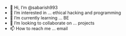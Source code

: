 - 👋 Hi, I’m @sabarish993
- 👀 I’m interested in ... ethical hacking and programming
- 🌱 I’m currently learning ... BE
- 💞️ I’m looking to collaborate on ... projects
- 📫 How to reach me ... email

<!---
sabarish993/sabarish993 is a ✨ special ✨ repository because its `README.md` (this file) appears on your GitHub profile.
You can click the Preview link to take a look at your changes.
--->
